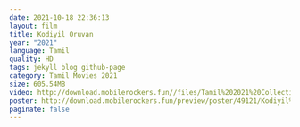 ```yaml
---
date: 2021-10-18 22:36:13
layout: film
title: Kodiyil Oruvan
year: "2021"
language: Tamil
quality: HD
tags: jekyll blog github-page
category: Tamil Movies 2021
size: 605.54MB
video: http://download.mobilerockers.fun//files/Tamil%202021%20Collection/Kodiyil%20Oruvan%20(2021)/Kodiyil%20Oruvan%20(2021)%20Full%20Movies/Kodiyil%20Oruvan%20(2021)%20HDRip/Kodiyil%20Oruvan%20(2021)%20HDRip%20Single%20Part.mp4
poster: http://download.mobilerockers.fun/preview/poster/49121/Kodiyil%20Oruvan%20(2021).png
paginate: false
---
```

